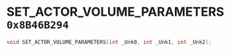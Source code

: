 # SET_ACTOR_VOLUME_PARAMETERS `0x8B46B294`

```cpp
void SET_ACTOR_VOLUME_PARAMETERS(int _Unk0, int _Unk1, int _Unk2);
```